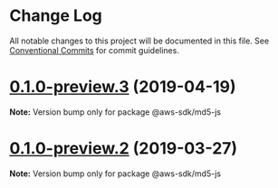 # Change Log

All notable changes to this project will be documented in this file.
See [Conventional Commits](https://conventionalcommits.org) for commit guidelines.

# [0.1.0-preview.3](https://github.com/aws/aws-sdk-js-v3/compare/@aws-sdk/md5-js@0.1.0-preview.2...@aws-sdk/md5-js@0.1.0-preview.3) (2019-04-19)

**Note:** Version bump only for package @aws-sdk/md5-js

# [0.1.0-preview.2](https://github.com/aws/aws-sdk-js-v3/compare/@aws-sdk/md5-js@0.1.0-preview.1...@aws-sdk/md5-js@0.1.0-preview.2) (2019-03-27)

**Note:** Version bump only for package @aws-sdk/md5-js
